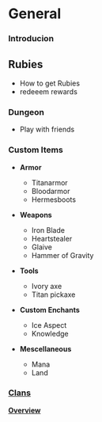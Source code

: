 # General

### **Introducion**


## **Rubies**
  * How to get Rubies
  * redeeem rewards
  

### **Dungeon**
  * Play with friends
  


### **Custom Items**
* **Armor**
  * Titanarmor
  * Bloodarmor
  * Hermesboots
    

* **Weapons**
  * Iron Blade
  * Heartstealer
  * Glaive
  * Hammer of Gravity
  

* **Tools**
  * Ivory axe
  * Titan pickaxe


* **Custom Enchants**
  * Ice Aspect
  * Knowledge


* **Mescellaneous**
  * Mana
  * Land

### **[Clans](https://github.com/gommzystudio/lymmzy_wiki/wiki/Clans)**
  **[Overview](https://github.com/gommzystudio/lymmzy_wiki/wiki/Clans#overview)**
